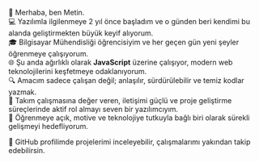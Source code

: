 👋 Merhaba, ben Metin.  
💻 Yazılımla ilgilenmeye 2 yıl önce başladım ve o günden beri kendimi bu alanda geliştirmekten büyük keyif alıyorum.  
🎓 Bilgisayar Mühendisliği öğrencisiyim ve her geçen gün yeni şeyler öğrenmeye çalışıyorum.  
🌐 Şu anda ağırlıklı olarak **JavaScript** üzerine çalışıyor, modern web teknolojilerini keşfetmeye odaklanıyorum.  
🔍 Amacım sadece çalışan değil; anlaşılır, sürdürülebilir ve temiz kodlar yazmak.  
🤝 Takım çalışmasına değer veren, iletişimi güçlü ve proje geliştirme süreçlerinde aktif rol almayı seven bir yazılımcıyım.  
🚀 Öğrenmeye açık, motive ve teknolojiye tutkuyla bağlı biri olarak sürekli gelişmeyi hedefliyorum.

📌 GitHub profilimde projelerimi inceleyebilir, çalışmalarımı yakından takip edebilirsin.

